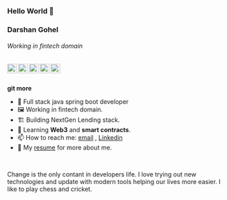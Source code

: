 ### Hello World 👋

### Darshan Gohel

###### Working in fintech domain
<a href="https://www.linkedin.com/in/darshan-g-b3a5b2155/">
  <img align="left" alt="LinkedIn" width="22px" src="https://cdn.jsdelivr.net/npm/simple-icons@3.1.0/icons/linkedin.svg" />
</a>
<a href="mailto:darshan.gohel619@email.com">
  <img align="left" alt="'Gmail" width="22px" src="https://cdn.jsdelivr.net/npm/simple-icons@3.1.0/icons/gmail.svg" />
</a>
<a href="https://www.codechef.com/users/darshangohel">
  <img align="left" alt="Hackerrank" width="22px" src="https://cdn.jsdelivr.net/npm/simple-icons@3.1.0/icons/codechef.svg" />
</a>

<a href="https://www.hackerearth.com/@d.k.">
  <img align="left" alt="Hackerrank" width="22px" src="https://cdn.jsdelivr.net/npm/simple-icons@3.1.0/icons/hackerearth.svg" />
</a>
<a href="https://www.hackerrank.com/darshangoheldz">
  <img align="left" alt="Hackerrank" width="22px" src="https://cdn.jsdelivr.net/npm/simple-icons@3.1.0/icons/hackerrank.svg" />
</a>

<br />
<br />


**git more**
<br />
- 🔭 Full stack java spring boot developer</br>
- 🖼️ Working in fintech domain.
- 🏗️ Building NextGen Lending stack.
- 🔐 Learning **Web3** and **smart contracts**.
- 📫 How to reach me: [email](darshan.gohel619@gmail.com) , [Linkedin](https://www.linkedin.com/in/darshan-g-b3a5b2155/)</br>
- 👀 My [resume](https://drive.google.com/drive/u/0/folders/1Iw6qMgEv5EeZAYZo_SsE2kDEkGYgHwh8) for more about me.
</br>

Change is the only contant in developers life. I love trying out new technologies and update with modern tools helping our lives more easier. I like to play chess and cricket.
